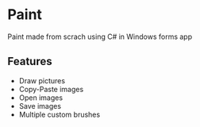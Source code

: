 # Paint

Paint made from scrach using C# in Windows forms app

## Features
 * Draw pictures
 * Copy-Paste images
 * Open images
 * Save images
 * Multiple custom brushes
